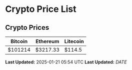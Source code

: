 # Crypto Price List

## Crypto Prices
| Bitcoin | Ethereum | Litecoin |
| ------- | -------- | -------- |
| $101214 | $3217.33 | $114.5 |
**Last Updated:** 2025-01-21 05:54 UTC
**Last Updated:** $DATE$
